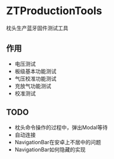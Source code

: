 # ZTProductionTools
枕头生产蓝牙固件测试工具

## 作用

* 电压测试
* 板级基本功能测试
* 气压校准功能测试
* 充放气功能测试
* 校准测试

## TODO

* 枕头命令操作的过程中，弹出Modal等待
* 自动连接
* NavigationBar在安卓上不居中的问题
* NavigationBar如何隐藏的实现